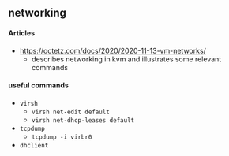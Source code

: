 ## networking

#### Articles

* https://octetz.com/docs/2020/2020-11-13-vm-networks/
  * describes networking in kvm and illustrates some relevant commands


#### useful commands

* `virsh`
  * `virsh net-edit default`
  * `virsh net-dhcp-leases default`
* `tcpdump`
  * `tcpdump -i virbr0`
* `dhclient`
